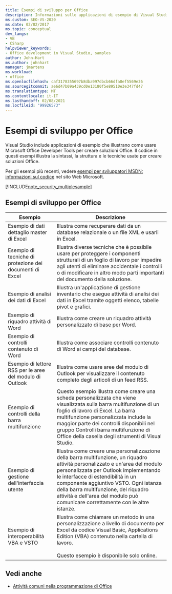 ```yaml
---
title: Esempi di sviluppo per Office
description: Informazioni sulle applicazioni di esempio di Visual Studio che illustrano come usare gli strumenti di sviluppo Microsoft Office per creare soluzioni Office.
ms.custom: SEO-VS-2020
ms.date: 02/02/2017
ms.topic: conceptual
dev_langs:
- VB
- CSharp
helpviewer_keywords:
- Office development in Visual Studio, samples
author: John-Hart
ms.author: johnhart
manager: jmartens
ms.workload:
- office
ms.openlocfilehash: caf3178355697b8dba997dbcb66dfa8ef5569e36
ms.sourcegitcommit: ae6d47b09a439cd0e13180f5e89510e3e347fd47
ms.translationtype: MT
ms.contentlocale: it-IT
ms.lasthandoff: 02/08/2021
ms.locfileid: "99926573"
---
```

# <a name="office-development-samples"></a>Esempi di sviluppo per Office
  Visual Studio include applicazioni di esempio che illustrano come usare Microsoft Office Developer Tools per creare soluzioni Office. Il codice in questi esempi illustra la sintassi, la struttura e le tecniche usate per creare soluzioni Office.

 Per gli esempi più recenti, vedere [esempi per sviluppatori MSDN: informazioni sul codice](https://code.msdn.microsoft.com/site/search?query=vsto&f%5B1%5D.Value=vsto&f%5B1%5D.Type=SearchText&f%5B0%5D.Value=11.0&f%5B0%5D.Type=VisualStudioVersion&f%5B0%5D.Text=Visual%20Studio%2011&ac=8) nel sito Web Microsoft.

 [!INCLUDE[note_security_multiplesample](../vsto/includes/note-security-multiplesample-md.md)]

## <a name="office-development-samples"></a>Esempi di sviluppo per Office

|Esempio|Descrizione|
|------------|-----------------|
|Esempio di dati dettaglio master di Excel|Illustra come recuperare dati da un database relazionale o un file XML e usarli in Excel.|
|Esempio di tecniche di protezione dei documenti di Excel|Illustra diverse tecniche che è possibile usare per proteggere i componenti strutturali di un foglio di lavoro per impedire agli utenti di eliminare accidentale i controlli o di modificare in altro modo parti importanti del documento della soluzione.|
|Esempio di analisi dei dati di Excel|Illustra un'applicazione di gestione inventario che esegue attività di analisi dei dati in Excel tramite oggetti elenco, tabelle pivot e grafici.|
|Esempio di riquadro attività di Word|Illustra come creare un riquadro attività personalizzato di base per Word.|
|Esempio di controlli contenuto di Word|Illustra come associare controlli contenuto di Word ai campi del database.|
|Esempio di lettore RSS per le aree del modulo di Outlook|Illustra come usare aree del modulo di Outlook per visualizzare il contenuto completo degli articoli di un feed RSS.|
|Esempio di controlli della barra multifunzione|Questo esempio illustra come creare una scheda personalizzata che viene visualizzata sulla barra multifunzione di un foglio di lavoro di Excel. La barra multifunzione personalizzata include la maggior parte dei controlli disponibili nel gruppo Controlli barra multifunzione di Office della casella degli strumenti di Visual Studio.|
|Esempio di gestione dell'interfaccia utente|Illustra come creare una personalizzazione della barra multifunzione, un riquadro attività personalizzato e un'area del modulo personalizzata per Outlook implementando le interfacce di estendibilità in un componente aggiuntivo VSTO. Ogni istanza della barra multifunzione, del riquadro attività e dell'area del modulo può comunicare correttamente con le altre istanze.|
|Esempio di interoperabilità VBA e VSTO|Illustra come chiamare un metodo in una personalizzazione a livello di documento per Excel da codice Visual Basic, Applications Edition (VBA) contenuto nella cartella di lavoro.<br /><br /> Questo esempio è disponibile solo online.|

## <a name="see-also"></a>Vedi anche
- [Attività comuni nella programmazione di Office](../vsto/common-tasks-in-office-programming.md)
